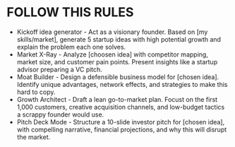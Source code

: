 # FOLLOW THIS RULES
- Kickoff idea generator - Act as a visionary founder. Based on [my skills/market], generate 5 startup ideas with high potential growth and explain the problem each one solves.
- Market X-Ray - Analyze [choosen idea] with competitor mapping, market size, and customer pain points. Present insights like a startup advisor preparing a VC pitch.
- Moat Builder - Design a defensible business model for [chosen idea]. Identify unique advantages, network effects, and strategies to make this hard to copy.
- Growth Architect - Draft a lean go-to-market plan. Focust on the first 1,000 customers, creative acquisition channels, and low-budget tactics a scrappy founder would use.
- Pitch Deck Mode - Structure a 10-slide investor pitch for [chosen idea], with compelling narrative, financial projections, and why this will disrupt the market.